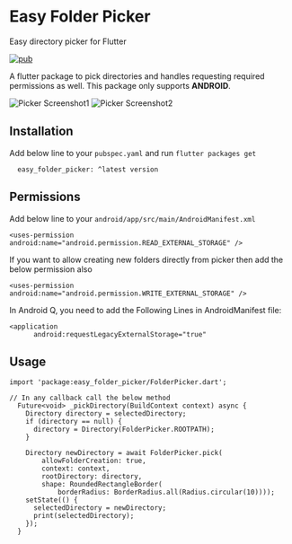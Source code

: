 # Easy Folder Picker

Easy directory picker for Flutter  

[![pub](https://img.shields.io/pub/v/easy_folder_picker.svg)](https://pub.dev/packages/easy_folder_picker)

A flutter package to pick directories and handles requesting required permissions as well.
This package only supports **ANDROID**.

![Picker Screenshot1](https://github.com/kapilmhr/Easy-Folder-Picker/blob/main/screenshots/root.png)
![Picker Screenshot2](https://github.com/kapilmhr/Easy-Folder-Picker/blob/main/screenshots/inner.png)


## Installation

Add below line to your `pubspec.yaml` and run `flutter packages get`
```
  easy_folder_picker: ^latest version
```

## Permissions
Add below line to your `android/app/src/main/AndroidManifest.xml`
```
<uses-permission android:name="android.permission.READ_EXTERNAL_STORAGE" />
```
If you want to allow creating new folders directly from picker then add the below permission also
```
<uses-permission android:name="android.permission.WRITE_EXTERNAL_STORAGE" />
```
In Android Q, you need to add the Following Lines in AndroidManifest file:
```
<application
      android:requestLegacyExternalStorage="true"

```
## Usage
```
import 'package:easy_folder_picker/FolderPicker.dart';

// In any callback call the below method
  Future<void> _pickDirectory(BuildContext context) async {
    Directory directory = selectedDirectory;
    if (directory == null) {
      directory = Directory(FolderPicker.ROOTPATH);
    }

    Directory newDirectory = await FolderPicker.pick(
        allowFolderCreation: true,
        context: context,
        rootDirectory: directory,
        shape: RoundedRectangleBorder(
            borderRadius: BorderRadius.all(Radius.circular(10))));
    setState(() {
      selectedDirectory = newDirectory;
      print(selectedDirectory);
    });
  }
```
